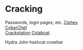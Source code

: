 # Cracking 
Passwords, login pages, etc.
[Ciphey](https://github.com/Ciphey/Ciphey)  
[CyberChef](https://gchq.github.io/CyberChef/)  
[Crackstation](https://crackstation.net/) 
[Colabcat](https://github.com/someshkar/colabcat)   




Hydra
John
hashcat 
crowbar
